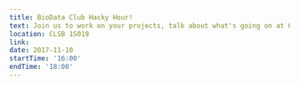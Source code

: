 ```yaml
---
title: BioData Club Hacky Hour!
text: Join us to work on your projects, talk about what's going on at OHSU, and learn things in a fun and supportive environment.
location: CLSB 1S019
link: 
date: 2017-11-10
startTime: '16:00'
endTime: '18:00'
---
```

